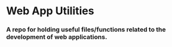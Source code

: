 # Web App Utilities
### A repo for holding useful files/functions related to the development of web applications.
